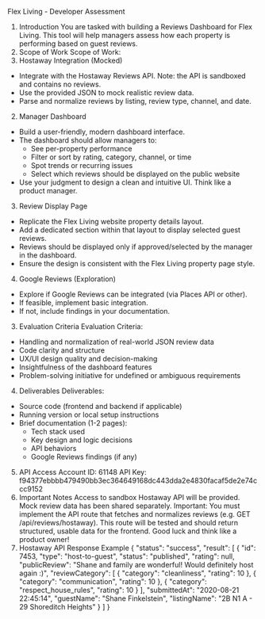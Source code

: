 Flex Living - Developer Assessment
1. Introduction
You are tasked with building a Reviews Dashboard for Flex Living. This tool will help managers assess how
each property is performing based on guest reviews.
2. Scope of Work
Scope of Work:
1. Hostaway Integration (Mocked)
- Integrate with the Hostaway Reviews API. Note: the API is sandboxed and contains no reviews.
- Use the provided JSON to mock realistic review data.
- Parse and normalize reviews by listing, review type, channel, and date.
2. Manager Dashboard
- Build a user-friendly, modern dashboard interface.
- The dashboard should allow managers to:
  - See per-property performance
  - Filter or sort by rating, category, channel, or time
  - Spot trends or recurring issues
  - Select which reviews should be displayed on the public website
- Use your judgment to design a clean and intuitive UI. Think like a product manager.
3. Review Display Page
- Replicate the Flex Living website property details layout.
- Add a dedicated section within that layout to display selected guest reviews.
- Reviews should be displayed only if approved/selected by the manager in the dashboard.
- Ensure the design is consistent with the Flex Living property page style.
4. Google Reviews (Exploration)
- Explore if Google Reviews can be integrated (via Places API or other).
- If feasible, implement basic integration.
- If not, include findings in your documentation.
3. Evaluation Criteria
Evaluation Criteria:
- Handling and normalization of real-world JSON review data
- Code clarity and structure
- UX/UI design quality and decision-making
- Insightfulness of the dashboard features
- Problem-solving initiative for undefined or ambiguous requirements
4. Deliverables
Deliverables:
- Source code (frontend and backend if applicable)
- Running version or local setup instructions
- Brief documentation (1-2 pages):
  - Tech stack used
  - Key design and logic decisions
  - API behaviors
  - Google Reviews findings (if any)
5. API Access
Account ID: 61148
API Key: f94377ebbbb479490bb3ec364649168dc443dda2e4830facaf5de2e74ccc9152
6. Important Notes
Access to sandbox Hostaway API will be provided.
Mock review data has been shared separately.
Important:
You must implement the API route that fetches and normalizes reviews (e.g. GET /api/reviews/hostaway).
This route will be tested and should return structured, usable data for the frontend.
Good luck and think like a product owner!
7. Hostaway API Response Example
{
  "status": "success",
  "result": [
    {
      "id": 7453,
      "type": "host-to-guest",
      "status": "published",
      "rating": null,
      "publicReview": "Shane and family are wonderful! Would definitely host again :)",
      "reviewCategory": [
        {
          "category": "cleanliness",
          "rating": 10
        },
        {
          "category": "communication",
          "rating": 10
        },
        {
          "category": "respect_house_rules",
          "rating": 10
        }
      ],
      "submittedAt": "2020-08-21 22:45:14",
      "guestName": "Shane Finkelstein",
      "listingName": "2B N1 A - 29 Shoreditch Heights"
    }
  ]
}